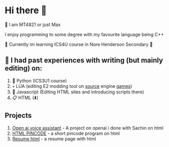 # Hi there 👋

🧍 I am MT4821 or just Max

I enjoy programming to some degree with my favourite language being C++ 

📖 Currently im learning ICS4U course in Nore Henderson Secondary 🏫

## 🚩 I had past experiences with writing (but mainly editing) on:
1. 🐍 Python (ICS3U1 course)
2. 💀 LUA (editing E2 modding tool on [source](https://developer.valvesoftware.com/wiki/Valve_Hammer_Editor) engine [games](https://steamcommunity.com/workshop/filedetails/?id=160250458))
3. 🧊 Javascript (Editing HTML sites and introducing scripts there)
4. 📋 HTML (⬇️)


## Projects
1. [Open ai voice assistant](https://github.com/MT4821/openai-html) - A project on openai i done with Sachin on html
2. [HTML PINCODE](https://github.com/MT4821/hmtl-pincode) - a short pincode program on html
3. [Resume html](https://github.com/MT4821/resume) - a resume page with html
